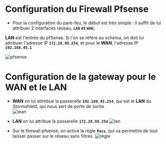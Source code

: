 # Configuration du Firewall Pfsense

- Pour la configuration du pare-feu, le début est très simple : il suffit de lui attribuer 2 interfaces réseau, **`LAN`** **et** **`WAN`**;

**LAN** est l'entrée du pfSense. Si l'on se réfère au schéma, on doit lui attribuer l'adresse IP  **`172.28.98.254`**, et pour le **WAN**, l'adresse IP  **`192.168.45.1`**

![pfsense](../img/pfsense.jpg)
</br>

# Configuration de la gateway pour le WAN et le LAN

- **WAN** on lui attrtibue la passerelle **`192.168.45.254`**, qui est le **LAN** du Stormshield, qui nous sert de porte de sortie  
![wan](../img/gateway_wan_pfsense.png)

- **LAN** on lui attribue la passerelle **`172.28.98.254`**
![lan](../img/gateway_lan_pfsense.png)

- Sur le firewall pfsense, on active la règle **`Pass`**, qui va permettre de tout laisser passer sur le réseau sans filtres.
![regle](../img/regle_wan_pfsense.png)
